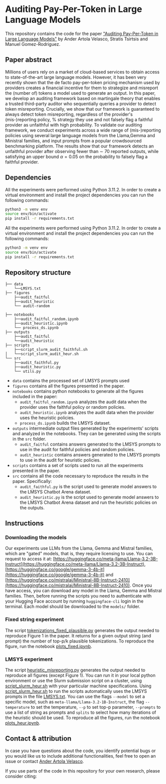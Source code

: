 # Auditing Pay-Per-Token in Large Language Models
This repository contains the code for the paper ["Auditing Pay-Per-Token in Large Language Models"]()
by Ander Artola Velasco, Stratis Tsirtsis and Manuel Gomez-Rodriguez.


## Paper abstract

Millions of users rely on a market of cloud-based services to obtain access to state-of-the-art large language models.
However, it has been very recently shown that the de facto pay-per-token pricing mechanism used by providers creates a financial incentive for them to strategize and misreport the (number of) tokens a model used to generate an output.
In this paper, we develop an auditing framework based on martingale theory that enables a trusted third-party auditor who sequentially queries a provider to detect token misreporting.
Crucially, we show that our framework is guaranteed to always detect token misreporting, regardless of the provider's (mis-)reporting policy, % strategy they use and not falsely flag a faithful provider as unfaithful with high probability. To validate our auditing framework, we conduct experiments across a wide range of (mis-)reporting policies using several large language models from the Llama,Gemma and Ministral families, and input prompts from a popular crowdsourced benchmarking platform.
The results show that our framework detects an unfaithful provider after observing fewer than $\sim$ 70 reported outputs, 
while satisfying an upper bound $\alpha = 0.05$ on the probability to falsely flag a faithful provider.

## Dependencies

All the experiments were performed using Python 3.11.2. In order to create a virtual environment and install the project dependencies you can run the following commands:

```bash
python3 -m venv env
source env/bin/activate
pip install -r requirements.txt
```


All the experiments were performed using Python 3.11.2. In order to create a virtual environment and install the project dependencies you can run the following commands:


```bash
python3 -m venv env
source env/bin/activate
pip install -r requirements.txt
```

## Repository structure

```
├── data
    └──LMSYS.txt
├── figures
    ├──audit_faitful
    ├──audit_heuristic
    └── audit-random

├── notebooks
    ├──audit_faitful_random.ipynb
    ├──audit_heuristic.ipynb
    └── process_ds.ipynb
├── outputs
    ├──audit_faitful
    └──audit_heuristic
├── scripts
    ├──script_slurm_audit_faithful.sh
│   └──script_slurm_audit_heur.sh
└── src
    ├──audit_faithful.py
    ├──audit_heuristic.py
    └── utils.py
```

- `data` contains the processed set of LMSYS prompts used
- `figures` contains all the figures presented in the paper.
- `notebooks` contains python notebooks to generate all the figures included in the paper:
    - `audit_faitful_random.ipynb` analyzes the audit data when the provider uses the faithful policy or random policies.
    - `audit_heuristic.ipynb` analyzes the audit data when the provider uses the heuristic policies.
    - `process_ds.ipynb` builds the LMSYS dataset.
- `outputs`  intermediate output files generated by the experiments' scripts and analyzed in the notebooks. They can be generated using the scripts in the `src` folder.
    - `audit_faitful` contains answers generated to the LMSYS prompts to use in the audit for faithful policies and random policies.
    - `audit_heuristic` contains answers generated to the LMSYS prompts to use in the audit for heuristic policies.
- `scripts` contains a set of scripts used to run all the experiments presented in the paper. 
- `src` contains all the code necessary to reproduce the results in the paper. Specifically:
  - `audit_faithful.py` is the script used to generate model answers to the LMSYS Chatbot Arena dataset.
  - `audit_heuristic.py` is the script used to generate model answers to the LMSYS Chatbot Arena dataset and run the heuristic policies on the outputs.



## Instructions

### Downloading the models

Our experiments use LLMs from the Llama, Gemma and Mistral families, which are "gated" models, that is, they require licensing to use.
You can request to access it at: [https://huggingface.co/meta-llama/Llama-3.2-3B-Instruct](https://huggingface.co/meta-llama/Llama-3.2-3B-Instruct), [https://huggingface.co/google/gemma-3-4b-it](https://huggingface.co/google/gemma-3-4b-it) and [https://huggingface.co/mistralai/Ministral-8B-Instruct-2410](https://huggingface.co/mistralai/Ministral-8B-Instruct-2410).
Once you have access, you can download any model in the Llama, Gemma and Mistral families.
Then, before running the scripts you need to authenticate with your Hugging Face account by running `huggingface-cli` login in the terminal.
Each model should be downloaded to the `models/` folder.

### Fixed string experiment
The script [tokenizations_fixed_plausible.py](src/tokenizations_fixed_plausible.py) generates the output needed to reproduce Figure 1 in the paper. It returns for a given output string (and prompt) the number of top-p/k plausible tokenizations.
To reproduce the figure, run the notebook [plots_fixed.ipynb](notebooks/plots_fixed.ipynb).

### LMSYS experiment
The script [heuristic_misreporting.py](src/heuristic_misreporting.py) generates the output needed to reproduce all figures (except Figure 1). You can run it in your local python environment or use the Slurm submission script on a cluster, using [script_slurm_heur.sh](scripts/script_slurm_heur.sh) with your particular machine specifications. Using [script_slurm_heur.sh](scripts/script_slurm_heur.sh) to run the scripts automatically uses the LMSYS prompts in the file [LMSYS.txt](data/LMSYS.txt). You can use the flags ``--model`` to set a specific model, such as ``meta-llama/Llama-3.2-1B-Instruct``, the flag ``--temperature`` to set the temperature, ``--p`` to set top-p parameter, ``--prompts`` to use a list of string as prompts and ``splits`` to select how many iterations of the heuristic should be used.
To reproduce all the figures, run the notebook [plots_heur.ipynb](notebooks/plots_heur.ipynb).


## Contact & attribution

In case you have questions about the code, you identify potential bugs or you would like us to include additional functionalities, feel free to open an issue or contact [Ander Artola Velasco](mailto:avelasco@mpi-sws.org).

If you use parts of the code in this repository for your own research, please consider citing:
```

```



